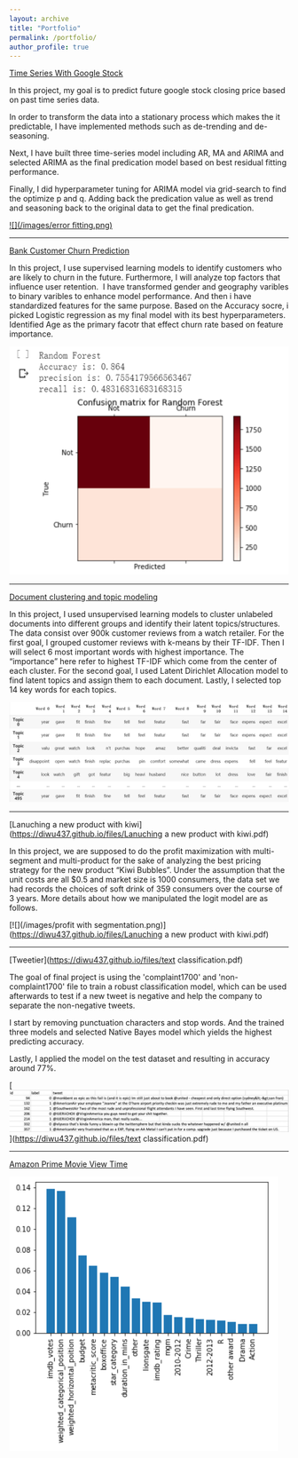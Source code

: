 ```yaml
---
layout: archive
title: "Portfolio"
permalink: /portfolio/
author_profile: true
---
```


[Time Series With Google Stock](https://github.com/diwu437/diwu-github.io/blob/master/TimeSeries_with_Google_Stock.ipynb)

In this project, my goal is to predict future google stock closing price based on past time series data. 

In order to transform the data into a stationary process which makes the it predictable, I have implemented methods such as de-trending and de-seasoning. 

Next, I have built three time-series model including AR, MA and ARIMA and selected ARIMA as the final predication model based on best residual fitting performance. 

Finally, I did hyperparameter tuning for ARIMA model via grid-search to find the optimize p and q. Adding back the predication value as well as trend and seasoning back to the original data to get the final predication. 

[![](/images/error fitting.png)](https://github.com/diwu437/diwu-github.io/blob/master/TimeSeries_with_Google_Stock.ipynb)

--- 

[Bank Customer Churn Prediction](https://github.com/diwu437/diwu-github.io/blob/master/Bank_customer_churn_prediction.ipynb)

In this project, I use supervised learning models to identify customers who are likely to churn in the future. Furthermore, I will analyze top factors that influence user retention. 
I have transformed gender and geography varibles to binary varibles to enhance model performance. And then i have standardized features for the same purpose.
Based on the Accuracy socre, i picked Logistic regression as my final model with its best hyperparameters.
Identified Age as the primary facotr that effect churn rate based on feature importance.

[![](/images/1.png)](https://github.com/diwu437/diwu-github.io/blob/master/Bank_customer_churn_prediction.ipynb)

---

[Document clustering and topic modeling](https://github.com/diwu437/diwu-github.io/blob/master/Document_Clustering_and_Topic_Modeling_ipynb%E2%80%9D.ipynb)

In this project, I used unsupervised learning models to cluster unlabeled documents into different groups and identify their latent topics/structures.
The data consist over 900k customer reviews from a watch retailer. 
For the first goal, I grouped customer reviews with k-means by their TF-IDF. Then I will select 6 most important words with highest importance. The “importance” here refer to highest TF-IDF which come from the center of each cluster. 
For the second goal, I used Latent Dirichlet Allocation model to find latent topics and assign them to each document. Lastly, I selected top 14 key words for each topics.  

[![](/images/LDA.png)](https://github.com/diwu437/diwu-github.io/blob/master/Bank_customer_churn_prediction.ipynb)

---

[Lanuching a new product with kiwi](https://diwu437.github.io/files/Lanuching a new product with kiwi.pdf)

In this project, we are supposed to do the profit maximization with multi-segment and multi-product for the sake of analyzing the best pricing strategy for the new product “Kiwi Bubbles”. Under the assumption that the unit costs are all $0.5 and market size is 1000 consumers, the data set we had records the choices of soft drink of 359 consumers over the course of 3 years. More details about how we manipulated the logit model are as follows.

[![](/images/profit with segmentation.png)](https://diwu437.github.io/files/Lanuching a new product with kiwi.pdf)


---

[Tweetier](https://diwu437.github.io/files/text classification.pdf)


The goal of final project is using the 'complaint1700' and 'non-complaint1700' file to train a robust classification model, which can be used afterwards to test if a new tweet is negative and help the company to separate the non-negative tweets. 

I start by removing punctuation characters and stop words. And the trained three models and selected Native Bayes model which yields the highest predicting accuracy.  

Lastly, I applied the model on the test dataset and resulting in accuracy around 77%.


[![](/images/text.png)](https://diwu437.github.io/files/text classification.pdf)


---

[Amazon Prime Movie View Time](https://github.com/diwu437/diwu-github.io/blob/master/%E2%80%9CAmazon_prime_Movie_View_Time_Predication_ipynb%E2%80%9D.ipynb)


[![](/images/amazon1.png)](https://github.com/diwu437/diwu-github.io/blob/master/%E2%80%9CAmazon_prime_Movie_View_Time_Predication_ipynb%E2%80%9D.ipynb)